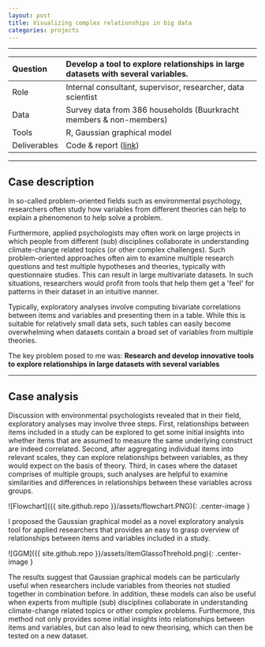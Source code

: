 ```yaml
---
layout: post
title: Visualizing complex relationships in big data
categories: projects
---
```

---

 Question | Develop a tool to explore relationships in large datasets with several variables.
 :--- | :---
 Role   | Internal consultant, supervisor, researcher, data scientist
 Data | Survey data from 386 households (Buurkracht members & non-members)
 Tools | R, Gaussian graphical model
 Deliverables |  Code & report ([link](https://doi.org/10.3389/fpsyg.2019.01050))

---

## Case description
In so-called problem-oriented fields such as environmental psychology, researchers often study how variables from different theories can help to explain a phenomenon to help solve a problem.

Furthermore, applied psychologists may often work on large projects in which people from different (sub) disciplines collaborate in understanding climate-change related topics (or other complex challenges). Such problem-oriented approaches often aim to examine multiple research questions and test multiple hypotheses and theories, typically with questionnaire studies. This can result in large multivariate datasets. In such situations, researchers would profit from tools that help them get a 'feel' for patterns in their dataset in an intuitive manner.

Typically, exploratory analyses involve computing bivariate correlations between items and variables and presenting them in a table. While this is suitable for relatively small data sets, such tables can easily become overwhelming when datasets contain a broad set of variables from multiple theories.

The key problem posed to me was: **Research and develop innovative tools to explore relationships in large datasets with several variables**

* * *

## Case analysis
Discussion with environmental psychologists revealed that in their field, exploratory analyses may involve three steps. First, relationships between items included in a study can be explored to get some initial insights into whether items that are assumed to measure the same underlying construct are indeed correlated. Second, after aggregating individual items into relevant scales, they can explore relationships between variables, as they would expect on the basis of theory. Third, in cases where the dataset comprises of multiple groups, such analyses are helpful to examine similarities and differences in relationships between these variables across groups.

![Flowchart]({{ site.github.repo }}/assets/flowchart.PNG){: .center-image }

I proposed the Gaussian graphical model as a novel exploratory
analysis tool for applied researchers that provides an easy to grasp overview of relationships between items and variables included in a study.

![GGM]({{ site.github.repo }}/assets/itemGlassoThrehold.png){: .center-image }

The results suggest that Gaussian graphical models can be particularly useful when researchers include variables from theories not studied together in combination before. In addition, these models can also be useful when experts from multiple (sub) disciplines collaborate in understanding climate-change related topics or other complex problems. Furthermore, this method not only provides some initial insights into relationships between items and variables, but can also lead to new theorising, which can then be tested on a new dataset.

